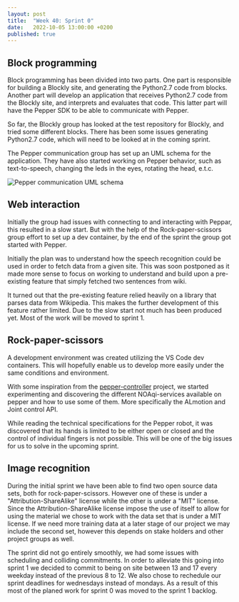 ```yaml
---
layout: post
title:  "Week 40: Sprint 0"
date:   2022-10-05 13:00:00 +0200
published: true
---
```



## Block programming

Block programming has been divided into two parts. One part is responsible for building a Blockly site, and generating the Python2.7 code from blocks. Another part will develop an application that receives Python2.7 code from the Blockly site, and interprets and evaluates that code. This latter part will have the Pepper SDK to be able to communicate with Pepper. 

So far, the Blockly group has looked at the test repository for Blockly, and tried some different blocks. There has been some issues generating Python2.7 code, which will need to be looked at in the coming sprint.

The Pepper communication group has set up an UML schema for the application. They have also started working on Pepper behavior, such as text-to-speech, changing the leds in the eyes, rotating the head, e.t.c.

![Pepper communication UML schema](/blog-site/images/pep-com.png)

## Web interaction

Initially the group had issues with connecting to and interacting with Peppar, this resulted in a slow start. But with the help of the Rock-paper-scissors group effort to set up a dev container, by the end of the sprint the group got started with Pepper. 

Initially the plan was to understand how the speech recognition could be used in order to fetch data from a given site. This was soon postponed as it made more sense to focus on working to understand and build upon a pre-existing feature that simply fetched two sentences from wiki. 

It turned out that the pre-existing feature relied heavily on a library that parses data from Wikipedia. This makes the further development of this feature rather limited. Due to the slow start not much has been produced yet. Most of the work will be moved to sprint 1.

## Rock-paper-scissors

A development environment was created utilizing the VS Code dev containers. This will hopefully enable us to develop more easily under the same conditions and environment. 

With some inspiration from the [pepper-controller](https://github.com/incognite-lab/Pepper-Controller/) project, we started experimenting and discovering the different NOAqi-services available on pepper and how to use some of them. More specifically the ALmotion and Joint control API.

While reading the technical specifications for the Pepper robot, it was discovered that its hands is limited to be either open or closed and the control of individual fingers is not possible. This will be one of the big issues for us to solve in the upcoming sprint.

## Image recognition
During the initial sprint we have been able to find two open source data sets, both for rock-paper-scissors. However one of these is under a "Attribution-ShareAlike" license while the other is under a "MIT" license. Since the Attribution-ShareAlike license impose the use of itself to allow for using the material we chose to work with the data set that is under a MIT license. If we need more training data at a later stage of our project we may include the second set, however this depends on stake holders and other project groups as well. 

The sprint did not go entirely smoothly, we had some issues with scheduling and colliding commitments. In order to alleviate this going into sprint 1 we decided to commit to being on site between 13 and 17 every weekday instead of the previous 8 to 12. We also chose to rechedule our sprint deadlines for wednesdays instead of mondays. As a result of this most of the planed work for sprint 0 was moved to the sprint 1 backlog.
